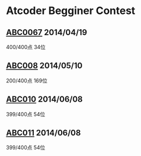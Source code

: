 # Atcoder Begginer Contest

## [ABC0067](http://abc007.contest.atcoder.jp/) 2014/04/19
400/400点 34位

## [ABC008](http://abc008.contest.atcoder.jp/) 2014/05/10
200/400点 169位

## [ABC010](http://abc010.contest.atcoder.jp/) 2014/06/08
399/400点 54位

## [ABC011](http://abc011.contest.atcoder.jp/) 2014/06/08
399/400点 54位
